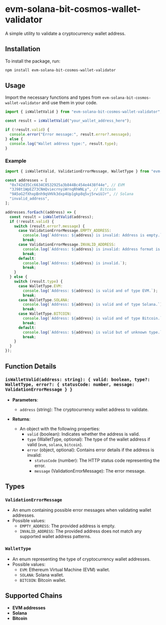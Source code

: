 # evm-solana-bit-cosmos-wallet-validator

A simple utility to validate a cryptocurrency wallet address.

## Installation

To install the package, run:

```sh
npm install evm-solana-bit-cosmos-wallet-validator
```

## Usage

Import the necessary functions and types from `evm-solana-bit-cosmos-wallet-validator` and use them in your code.

```typescript
import { isWalletValid } from "evm-solana-bit-cosmos-wallet-validator";

const result = isWalletValid("your_wallet_address_here");

if (!result.valid) {
  console.error("Error message:", result.error?.message);
} else {
  console.log("Wallet address type:", result.type);
}

```

### Example

```typescript
import { isWalletValid, ValidationErrorMessage, WalletType } from "evm-solana-bit-cosmos-wallet-validator";

const addresses = [
  "0x742d35Cc6634C0532925a3b844Bc454e4438f44e", // EVM
  "3J98t1WpEZ73CNmQviecrnyiWrnqRhWNLy", // Bitcoin
  "9A5oG2fXhxpBnh9qVHVk3dxp4Up1gkp8q5vj5rwiUJr", // Solana
  "invalid_address",
];

addresses.forEach((address) => {
  const result = isWalletValid(address);
  if (!result.valid) {
    switch (result.error?.message) {
      case ValidationErrorMessage.EMPTY_ADDRESS:
        console.log(`Address: ${address} is invalid: Address is empty.`);
        break;
      case ValidationErrorMessage.INVALID_ADDRESS:
        console.log(`Address: ${address} is invalid: Address format is incorrect.`);
        break;
      default:
        console.log(`Address: ${address} is invalid.`);
        break;
    }
  } else {
    switch (result.type) {
      case WalletType.EVM:
        console.log(`Address: ${address} is valid and of type EVM.`);
        break;
      case WalletType.SOLANA:
        console.log(`Address: ${address} is valid and of type Solana.`);
        break;
      case WalletType.BITCOIN:
        console.log(`Address: ${address} is valid and of type Bitcoin.`);
        break;
      default:
        console.log(`Address: ${address} is valid but of unknown type.`);
        break;
    }
  }
});

```

## Function Details

### `isWalletValid(address: string): { valid: boolean, type?: WalletType, error?: { statusCode: number, message: ValidationErrorMessage } }`

- **Parameters**:

  - `address` (string): The cryptocurrency wallet address to validate.

- **Returns**:
  - An object with the following properties:
    - `valid` (boolean): Indicates whether the address is valid.
    - `type` (WalletType, optional): The type of the wallet address if valid (`evm`, `solana`, `bitcoin`).
    - `error` (object, optional): Contains error details if the address is invalid:
      - `statusCode` (number): The HTTP status code representing the error.
      - `message` (ValidationErrorMessage): The error message.

## Types

### `ValidationErrorMessage`

- An enum containing possible error messages when validating wallet addresses.
- Possible values:
  - `EMPTY_ADDRESS`: The provided address is empty.
  - `INVALID_ADDRESS`: The provided address does not match any supported wallet address patterns.

### `WalletType`

- An enum representing the type of cryptocurrency wallet addresses.
- Possible values:
  - `EVM`: Ethereum Virtual Machine (EVM) wallet.
  - `SOLANA`: Solana wallet.
  - `BITCOIN`: Bitcoin wallet.

## Supported Chains

- **EVM addresses**
- **Solana**
- **Bitcoin**
